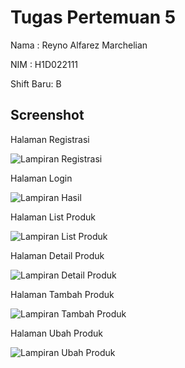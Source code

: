 # Tugas Pertemuan 5

Nama : Reyno Alfarez Marchelian

NIM : H1D022111

Shift Baru: B

## Screenshot

Halaman Registrasi

![Lampiran Registrasi](screenshot_registrasi.png)

Halaman Login

![Lampiran Hasil](screenshot_login.png)

Halaman List Produk

![Lampiran List Produk](screenshot_list_produk.png)

Halaman Detail Produk

![Lampiran Detail Produk](screenshot_detail_produk.png)

Halaman Tambah Produk

![Lampiran Tambah Produk](screenshot_tambah_produk.png)

Halaman Ubah Produk

![Lampiran Ubah Produk](screenshot_ubah_produk.png)
